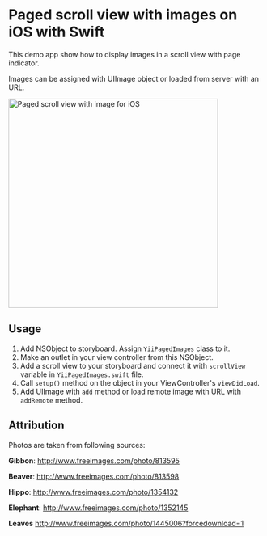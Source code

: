 # Paged scroll view with images on iOS with Swift

This demo app show how to display images in a scroll view with page indicator.

Images can be assigned with UIImage object or loaded from server with an URL.


<img src='https://dl.dropboxusercontent.com/u/11143285/bikeexchange/github_images/paged-scroll-view-screenshot.png' width='414' alt='Paged scroll view with image for iOS'>


## Usage

1. Add NSObject to storyboard. Assign `YiiPagedImages` class to it.
1. Make an outlet in your view controller from this NSObject.
1. Add a scroll view to your storyboard and connect it with `scrollView` variable in `YiiPagedImages.swift` file.
1. Call `setup()` method on the object in your ViewController's `viewDidLoad`.
1. Add UIImage with `add` method or load remote image with URL with `addRemote` method.

## Attribution

Photos are taken from following sources:

**Gibbon**: http://www.freeimages.com/photo/813595

**Beaver**: http://www.freeimages.com/photo/813598

**Hippo**: http://www.freeimages.com/photo/1354132

**Elephant**: http://www.freeimages.com/photo/1352145

**Leaves** http://www.freeimages.com/photo/1445006?forcedownload=1
